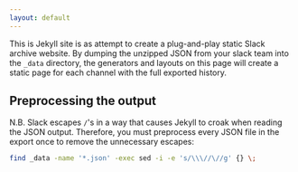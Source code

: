 ```yaml
---
layout: default
---
```


This is Jekyll site is as attempt to create a plug-and-play static Slack archive
website. By dumping the unzipped JSON from your slack team into the `_data`
directory, the generators and layouts on this page will create a static page for
each channel with the full exported history.

## Preprocessing the output

N.B. Slack escapes `/`'s in a way that causes Jekyll to croak when reading the
JSON output. Therefore, you must preprocess every JSON file in the export once
to remove the unnecessary escapes:

```sh
find _data -name '*.json' -exec sed -i -e 's/\\\//\//g' {} \;
```
